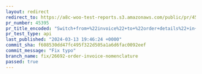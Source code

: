 ```yaml
---
layout: redirect
redirect_to: https://a8c-woo-test-reports.s3.amazonaws.com/public/pr/45395/api/index.html
pr_number: 45395
pr_title_encoded: "Switch+from+%22invoice%22+to+%22order+details%22+in+our+emails."
pr_test_type: api
last_published: "2024-03-13 19:46:24 +0000"
commit_sha: f608530dd47fc495f322d505a1a6d6fac0092eef
commit_message: "Fix typo"
branch_name: fix/26692-order-invoice-nomenclature
passed: true
---
```

